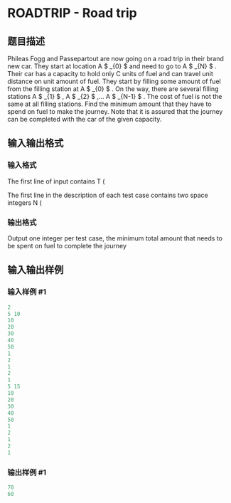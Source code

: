 # ROADTRIP - Road trip

## 题目描述

Phileas Fogg and Passepartout are now going on a road trip in their brand new car. They start at location A $ _{0} $ and need to go to A $ _{N} $ . Their car has a capacity to hold only C units of fuel and can travel unit distance on unit amount of fuel. They start by filling some amount of fuel from the filling station at A $ _{0} $ . On the way, there are several filling stations A $ _{1} $ , A $ _{2} $ ,... A $ _{N-1} $ . The cost of fuel is not the same at all filling stations. Find the minimum amount that they have to spend on fuel to make the journey. Note that it is assured that the journey can be completed with the car of the given capacity.

## 输入输出格式

### 输入格式

The first line of input contains T (

The first line in the description of each test case contains two space integers N (

### 输出格式

Output one integer per test case, the minimum total amount that needs to be spent on fuel to complete the journey

## 输入输出样例

### 输入样例 #1

```cpp
2
5 10
10
20
30
40
50
1
2
1
2
1
5 15
10
20
30
40
50
1
2
1
2
1
```


### 输出样例 #1

```cpp
70
60
```


